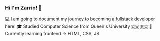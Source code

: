 ### Hi I'm Zarrin! 👋

<!--
**zarrin99/zarrin99** is a ✨ _special_ ✨ repository because its `README.md` (this file) appears on your GitHub profile.

Here are some ideas to get you started:

- 🔭 I’m currently working on ...
- 🌱 I’m currently learning ...
- 👯 I’m looking to collaborate on ...
- 🤔 I’m looking for help with ...
- 💬 Ask me about ...
- 📫 How to reach me: ...
- 😄 Pronouns: ...
- ⚡ Fun fact: ...
-->
💻 I am going to document my journey to becoming a fullstack developer here!
🎓 Studied Computer Science from Queen's University 🇨🇦 🇷🇴
🌱 Currently learning frontend -> HTML, CSS, JS
